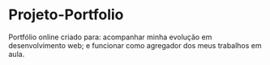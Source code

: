 # Projeto-Portfolio
 Portfólio online criado para: acompanhar minha evolução em desenvolvimento web; e funcionar como agregador dos meus trabalhos em aula.
